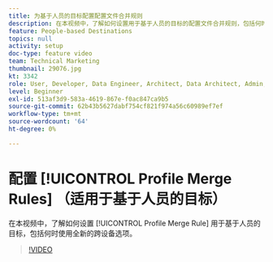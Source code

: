 ```yaml
---
title: 为基于人员的目标配置配置文件合并规则
description: 在本视频中，了解如何设置用于基于人员的目标的配置文件合并规则，包括何时使用全新的跨设备选项。
feature: People-based Destinations
topics: null
activity: setup
doc-type: feature video
team: Technical Marketing
thumbnail: 29076.jpg
kt: 3342
role: User, Developer, Data Engineer, Architect, Data Architect, Admin, Leader
level: Beginner
exl-id: 513af3d9-583a-4619-867e-f0ac847ca9b5
source-git-commit: 62b43b5627dabf754cf821f974a56c60989ef7ef
workflow-type: tm+mt
source-wordcount: '64'
ht-degree: 0%

---
```


# 配置 [!UICONTROL Profile Merge Rules] （适用于基于人员的目标）

在本视频中，了解如何设置 [!UICONTROL Profile Merge Rule] 用于基于人员的目标，包括何时使用全新的跨设备选项。

>[!VIDEO](https://video.tv.adobe.com/v/29076/?quality=12)
